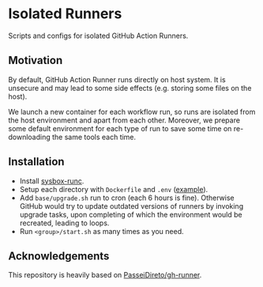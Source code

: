 # Isolated Runners

Scripts and configs for isolated GitHub Action Runners.

## Motivation

By default, GitHub Action Runner runs directly on host system. It is unsecure and may
lead to some side effects (e.g. storing some files on the host).

We launch a new container for each workflow run, so runs are isolated from the host
environment and apart from each other. Moreover, we prepare some default environment 
for each type of run to save some time on re-downloading the same tools each time.

## Installation

* Install [sysbox-runc](https://github.com/nestybox/sysbox).
* Setup each directory with `Dockerfile` and `.env`
  ([example](https://github.com/PasseiDireto/gh-runner/blob/master/.env-example)).
* Add `base/upgrade.sh` run to cron (each 6 hours is fine). Otherwise GitHub would try
  to update outdated versions of runners by invoking upgrade tasks, upon completing of
  which the environment would be recreated, leading to loops.
* Run `<group>/start.sh` as many times as you need.

## Acknowledgements

This repository is heavily based on [PasseiDireto/gh-runner](https://github.com/PasseiDireto/gh-runner).
